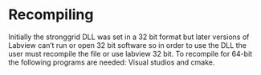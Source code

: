 ﻿# Recompiling
Initially the stronggrid DLL was set in a 32 bit format but later versions of Labview can’t run or open 32 bit software so in order to use the DLL the user must recompile the file or use labview 32 bit. To recompile for 64-bit the following programs are needed: Visual studios and cmake.
